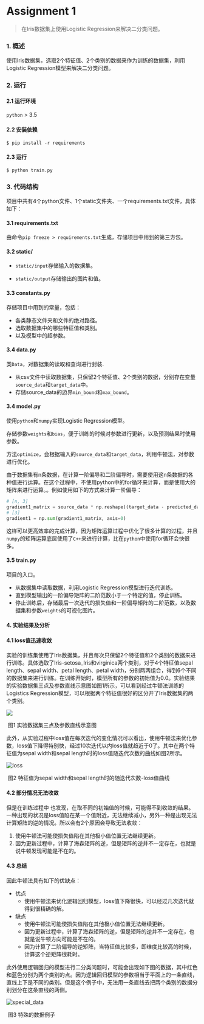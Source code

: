 # Assignment 1

> 在Iris数据集上使用Logistic Regression来解决二分类问题。



### 1. 概述

使用Iris数据集，选取2个特征值、2个类别的数据来作为训练的数据集，利用Logistic Regression模型来解决二分类问题。



### 2. 运行

#### 2.1 运行环境

`python` > 3.5

#### 2.2 安装依赖

```shell
$ pip install -r requirements
```

#### 2.3 运行

```shell
$ python train.py
```



### 3. 代码结构

项目中共有4个python文件、1个static文件夹、一个requirements.txt文件，具体如下：

#### 3.1 requirements.txt

由命令`pip freeze > requirements.txt`生成，存储项目中用到的第三方包。

#### 3.2 static/

- `static/input`存储输入的数据集。


- `static/output`存储输出的图片和值。

#### 3.3 constants.py

存储项目中用到的常量，包括：

- 各类静态文件夹和文件的绝对路径。
- 选取数据集中的哪些特征值和类别。
- 以及模型中的超参数。

#### 3.4 data.py

类`Data`，对数据集的读取和查询进行封装.

- 从csv文件中读取数据集，只保留2个特征值、2个类别的数据，分别存在变量`source_data`和`target_data`中。
- 存储source_data的边界`min_bound`和`max_bound`。

#### 3.4 model.py

使用`python`和`numpy`实现Logistic Regression模型。

存储参数`weights`和`bias`，便于训练的时候对参数进行更新，以及预测结果时使用参数。

方法`optimize`，会根据输入的`source_data`和`target_data`，利用牛顿法，对参数进行优化。

由于数据集有n条数据，在计算一阶偏导和二阶偏导时，需要使用这n条数据的各种值进行运算。在这个过程中，不使用python中的for循环来计算，而是使用大的矩阵来进行运算。。例如使用如下的方式来计算一阶偏导：

```python
# [n, 3]
gradient1_matrix = source_data * np.reshape((target_data - predicted_data), (-1, 1))
# [3]
gradient1 = np.sum(gradient1_matrix, axis=0)
```

这样可以更高效率的完成计算，因为矩阵运算过程中优化了很多计算的过程，并且`numpy`的矩阵运算底层使用了`C++`来进行计算，比在`python`中使用for循环会快很多。

#### 3.5 train.py

项目的入口。

- 从数据集中读取数据，利用Logistic Regression模型进行迭代训练。
- 直到模型输出的一阶偏导矩阵的二阶范数小于一个特定的值，停止训练。
- 停止训练后，存储最后一次迭代的损失值和一阶偏导矩阵的二阶范数，以及数据集和参数`weights`的可视化图片。



#### 4. 实验结果及分析

#### 4.1 loss值迅速收敛

实验的训练集使用了Iris数据集，并且每次只保留2个特征值和2个类别的数据来进行训练。具体选取了Iris-setosa_Iris和virginica两个类别，对于4个特征值sepal length、sepal width、petal length、petal width，分别两两组合，得到6个不同的数据集来进行训练。在训练开始时，模型所有的参数的初始值为0.0。实验结果的实验数据集三点及参数直线示意图如图1所示，可以看到经过牛顿法训练的Logistics Regression模型，可以根据两个特征值很好的区分开了Iris数据集的两个类别。

![](./static/all_results.png)

​			 					图1 实验数据集三点及参数直线示意图

此外，从实验过程中loss值在每次迭代的变化情况可以看出，使用牛顿法来优化参数，loss值下降得特别快，经过10次迭代以内loss值就趋近于0了。其中在两个特征值为sepal width和sepal length时的loss值随迭代次数的曲线如图2所示。

![loss](./static/output/Iris-setosa_Iris-virginica_0_1/loss.png)

​                                   图2 特征值为sepal width和sepal length时的随迭代次数-loss值曲线

#### 4.2 部分情况无法收敛

但是在训练过程中 也发现，在取不同的初始值的时候，可能得不到收敛的结果。一种出现的状况是loss值陷在某一个值附近，无法继续减小，另外一种是出现无法计算矩阵的逆的情况。所以会有2个原因会导致无法收敛：

1. 使用牛顿法可能使损失值陷在其他极小值位置无法继续更新。
2. 因为更新过程中，计算了海森矩阵的逆，但是矩阵的逆并不一定存在，也就是说牛顿发现可能是不在的。

#### 4.3 总结

因此牛顿法具有如下的优缺点：

- 优点
  - 使用牛顿法来优化逻辑回归模型，loss值下降很快，可以经过几次迭代就得到很精确的解。
- 缺点
  - 使用牛顿法可能使损失值陷在其他极小值位置无法继续更新。
  - 因为更新过程中，计算了海森矩阵的逆，但是矩阵的逆并不一定存在，也就是说牛顿方向可能是不在的。
  - 因为计算了二阶偏导的逆矩阵，当特征值比较多，即维度比较高的时候，计算这个逆矩阵很耗时。

此外使用逻辑回归的模型进行二分类问题时，可能会出现如下图的数据，其中红色和蓝色分别为两个类别的点。因为逻辑回归模型的参数相当于平面上的一条直线，直线上下是不同的类别。但是这个例子中，无法用一条直线去把两个类别的数据分别划分在这条直线的两侧。

![special_data](./static/special_data.png)

​										图3 特殊的数据例子